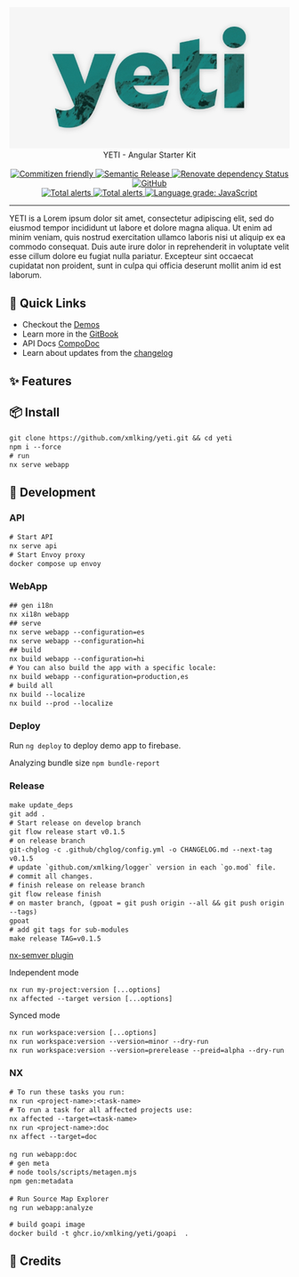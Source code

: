 <p align="center">
  <!-- <img width="650" src="docs/assets/yeti.svg"> -->
  <!-- <img width="400" height="200" src="docs/assets/yeti2.jpg"> -->
  <!-- <img  height="200" src="docs/assets/yeti3.png"> -->
  <a target="_blank"  href="https://ngx-starter-kit.firebaseapp.com/">
    <img src="docs/assets/yeti4.png">
  </a>

  <br />
  YETI - Angular Starter Kit
  <br /><br />

  <a href="http://commitizen.github.io/cz-cli/">
    <img alt="Commitizen friendly" src="https://img.shields.io/badge/commitizen-friendly-brightgreen.svg?style=flat-square">
  </a>
  <a href="https://github.com/semantic-release/semantic-release">
    <img alt="Semantic Release" src="https://img.shields.io/badge/%20%20%F0%9F%93%A6%F0%9F%9A%80-semantic--release-e10079.svg?style=flat-square">
  </a>
  <a href="https://renovatebot.com/">
  <img alt="Renovate dependency Status" src="https://img.shields.io/badge/renovate-enabled-brightgreen.svg?style=flat-square">
  </a>
  <a href="https://github.com/xmlking/yeti/blob/develop/LICENSE">
    <img alt="GitHub" src="https://img.shields.io/github/license/xmlking/yeti?style=flat-square">
  </a>

  <br />

  <a href="https://github.com/xmlking/yeti/actions?query=workflow%3ACodeQL">
  <img alt="Total alerts" src="https://github.com/xmlking/yeti/workflows/CodeQL/badge.svg"/>
  </a>
  <a href="https://lgtm.com/projects/g/xmlking/yeti/alerts/">
  <img alt="Total alerts" src="https://img.shields.io/lgtm/alerts/g/xmlking/yeti.svg?logo=lgtm&logoWidth=18"/>
  </a>
  <a href="https://lgtm.com/projects/g/xmlking/yeti/context:javascript">
  <img alt="Language grade: JavaScript" src="https://img.shields.io/lgtm/grade/javascript/g/xmlking/yeti.svg?logo=lgtm&logoWidth=18"/>
  </a>
</p>

---
YETI is a Lorem ipsum dolor sit amet, consectetur adipiscing elit, sed do eiusmod tempor incididunt ut labore et dolore magna aliqua. Ut enim ad minim veniam, quis nostrud exercitation ullamco laboris nisi ut aliquip ex ea commodo consequat. Duis aute irure dolor in reprehenderit in voluptate velit esse cillum dolore eu fugiat nulla pariatur. Excepteur sint occaecat cupidatat non proident, sunt in culpa qui officia deserunt mollit anim id est laborum.

## 🚀 Quick Links

- Checkout the [Demos](https://ngx-starter-kit.firebaseapp.com/)
- Learn more in the [GitBook](https://xmlking.gitbook.io/yeti/v/develop/)
- API Docs [CompoDoc](https://xmlking.github.io/yeti/)
- Learn about updates from the [changelog](CHANGELOG.md)

## ✨ Features

## 📦 Install
```shell
git clone https://github.com/xmlking/yeti.git && cd yeti
npm i --force
# run
nx serve webapp
```
## 🔭 Development

### API

```shell
# Start API
nx serve api
# Start Envoy proxy
docker compose up envoy
```

### WebApp

```shell
## gen i18n
nx xi18n webapp
## serve
nx serve webapp --configuration=es
nx serve webapp --configuration=hi
## build
nx build webapp --configuration=hi
# You can also build the app with a specific locale:
nx build webapp --configuration=production,es
# build all
nx build --localize
nx build --prod --localize
```

### Deploy

Run `ng deploy` to deploy demo app to firebase.

Analyzing bundle size `npm bundle-report`

### Release

```shell
make update_deps
git add .
# Start release on develop branch
git flow release start v0.1.5
# on release branch
git-chglog -c .github/chglog/config.yml -o CHANGELOG.md --next-tag v0.1.5
# update `github.com/xmlking/logger` version in each `go.mod` file.
# commit all changes.
# finish release on release branch
git flow release finish
# on master branch, (gpoat = git push origin --all && git push origin --tags)
gpoat
# add git tags for sub-modules
make release TAG=v0.1.5
```

[nx-semver plugin](https://github.com/jscutlery/semver)

Independent mode

```shell
nx run my-project:version [...options]
nx affected --target version [...options]
```

Synced mode

```shell
nx run workspace:version [...options]
nx run workspace:version --version=minor --dry-run
nx run workspace:version --version=prerelease --preid=alpha --dry-run
```

### NX

```shell
# To run these tasks you run:
nx run <project-name>:<task-name>
# To run a task for all affected projects use:
nx affected --target=<task-name>
nx run <project-name>:doc
nx affect --target=doc

ng run webapp:doc
# gen meta
# node tools/scripts/metagen.mjs
npm gen:metadata

# Run Source Map Explorer
ng run webapp:analyze
```

```shell
# build goapi image
docker build -t ghcr.io/xmlking/yeti/goapi  .
```

## 🔗 Credits
